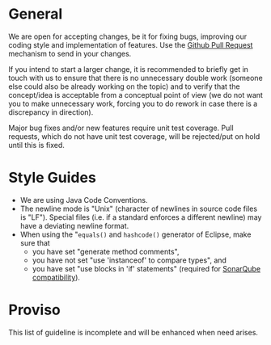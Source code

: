 # General

We are open for accepting changes, be it for fixing bugs, improving our coding style and implementation of features. Use the [Github Pull Request](https://github.com/promregator/promregator/pulls) mechanism to send in your changes.

If you intend to start a larger change, it is recommended to briefly get in touch with us to ensure that there is no unnecessary double work (someone else could also be already working on the topic) and to verify that the concept/idea is acceptable from a conceptual point of view (we do not want you to make unnecessary work, forcing you to do rework in case there is a discrepancy in direction). 

Major bug fixes and/or new features require unit test coverage. Pull requests, which do not have unit test coverage, will be rejected/put on hold until this is fixed. 

# Style Guides

* We are using Java Code Conventions.
* The newline mode is "Unix" (character of newlines in source code files is "LF"). Special files (i.e. if a standard enforces a different newline) may have a deviating newline format. 
* When using the "`equals()` and `hashcode()` generator of Eclipse, make sure that
  * you have set "generate method comments",
  * you have not set "use 'instanceof' to compare types", and
  * you have set "use blocks in 'if' statements" (required for [SonarQube compatibility](https://github.com/promregator/promregator/pull/129#discussion_r352373057)).


# Proviso

This list of guideline is incomplete and will be enhanced when need arises.
